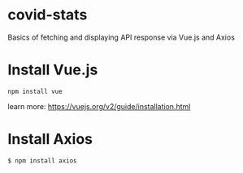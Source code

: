 # covid-stats
Basics of fetching and displaying API response via Vue.js and Axios

# Install Vue.js
```npm install vue```

learn more: https://vuejs.org/v2/guide/installation.html

# Install Axios

```$ npm install axios```
